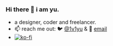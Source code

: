 ### Hi there 👋 i am yu.
- a designer, coder and freelancer.
- 📫 reach me out: 🐦 [@1v1yu](https://twitter.com/mhmyu5) & 📧 [email](mailto:mhmyu@pm.me)
- [![ko-fi](https://ko-fi.com/img/githubbutton_sm.svg)](https://ko-fi.com/A0A4CCD5A)
